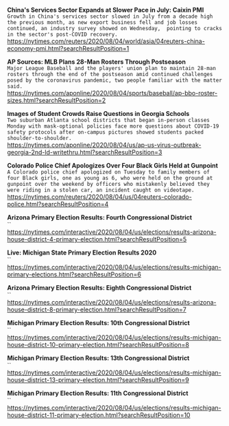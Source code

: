 **China's Services Sector Expands at Slower Pace in July: Caixin PMI**\
`Growth in China's services sector slowed in July from a decade high the previous month, as new export business fell and job losses continued, an industry survey showed on Wednesday,  pointing to cracks in the sector's post-COVID recovery.`\
https://nytimes.com/reuters/2020/08/04/world/asia/04reuters-china-economy-pmi.html?searchResultPosition=1

**AP Sources: MLB Plans 28-Man Rosters Through Postseason**\
`Major League Baseball and the players' union plan to maintain 28-man rosters through the end of the postseason amid continued challenges posed by the coronavirus pandemic, two people familiar with the matter said.`\
https://nytimes.com/aponline/2020/08/04/sports/baseball/ap-bbo-roster-sizes.html?searchResultPosition=2

**Images of Student Crowds Raise Questions in Georgia Schools**\
`Two suburban Atlanta school districts that began in-person classes Monday with mask-optional policies face more questions about COVID-19 safety protocols after on-campus pictures showed students packed shoulder-to-shoulder.`\
https://nytimes.com/aponline/2020/08/04/us/ap-us-virus-outbreak-georgia-2nd-ld-writethru.html?searchResultPosition=3

**Colorado Police Chief Apologizes Over Four Black Girls Held at Gunpoint**\
`A Colorado police chief apologized on Tuesday to family members of four Black girls, one as young as 6, who were held on the ground at gunpoint over the weekend by officers who mistakenly believed they were riding in a stolen car, an incident caught on videotape. `\
https://nytimes.com/reuters/2020/08/04/us/04reuters-colorado-police.html?searchResultPosition=4

**Arizona Primary Election Results: Fourth Congressional District**\
``\
https://nytimes.com/interactive/2020/08/04/us/elections/results-arizona-house-district-4-primary-election.html?searchResultPosition=5

**Live: Michigan State Primary Election Results 2020**\
``\
https://nytimes.com/interactive/2020/08/04/us/elections/results-michigan-primary-elections.html?searchResultPosition=6

**Arizona Primary Election Results: Eighth Congressional District**\
``\
https://nytimes.com/interactive/2020/08/04/us/elections/results-arizona-house-district-8-primary-election.html?searchResultPosition=7

**Michigan Primary Election Results: 10th Congressional District**\
``\
https://nytimes.com/interactive/2020/08/04/us/elections/results-michigan-house-district-10-primary-election.html?searchResultPosition=8

**Michigan Primary Election Results: 13th Congressional District**\
``\
https://nytimes.com/interactive/2020/08/04/us/elections/results-michigan-house-district-13-primary-election.html?searchResultPosition=9

**Michigan Primary Election Results: 11th Congressional District**\
``\
https://nytimes.com/interactive/2020/08/04/us/elections/results-michigan-house-district-11-primary-election.html?searchResultPosition=10

